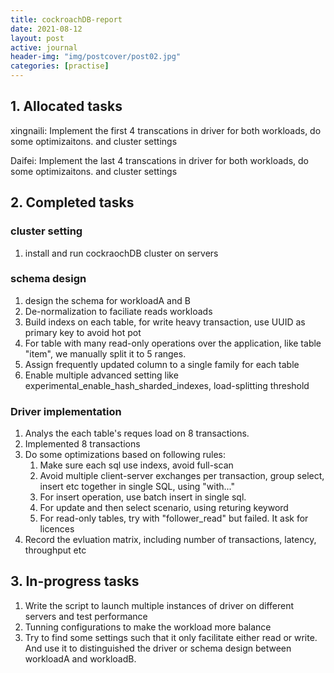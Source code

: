 ```yaml
---
title: cockroachDB-report
date: 2021-08-12
layout: post
active: journal
header-img: "img/postcover/post02.jpg"
categories: [practise]
---
```


## 1. Allocated tasks

xingnaili: Implement the first 4 transcations in driver for both workloads, do some optimizaitons. and cluster settings

Daifei: Implement the last 4 transcations in driver for both workloads, do some optimizaitons. and cluster settings

## 2. Completed tasks

### cluster setting

1. install and run cockraochDB cluster on servers

### schema design 

1. design the schema for workloadA and B
2. De-normalization to faciliate reads workloads
3. Build indexs on each table, for write heavy transaction, use UUID as primary key to avoid hot pot
4. For table with many read-only operations over the application, like table "item", we manually split it to 5 ranges.
5. Assign frequently updated column to a single family for each table
6. Enable multiple advanced setting like experimental_enable_hash_sharded_indexes, load-splitting threshold 

### Driver implementation

1. Analys the each table's reques load on 8 transactions. 
2. Implemented 8 transactions
3. Do some optimizations based on following rules:
   1. Make sure each sql use indexs, avoid full-scan
   2. Avoid multiple client-server exchanges per transaction, group select, insert etc together in single SQL, using "with..."
   3. For insert operation, use batch insert in single sql.
   4. For update and then select scenario, using returing keyword
   5. For read-only tables, try with "follower_read" but failed. It ask for licences
4. Record the evluation matrix, including number of transactions, latency, throughput etc

## 3. In-progress tasks

1. Write the script to launch multiple instances of driver on different servers and test performance
2. Tunning configurations to make the workload more balance
3. Try to find some settings such that it only facilitate either read or write. And use it to distinguished the driver or schema design between workloadA and workloadB.